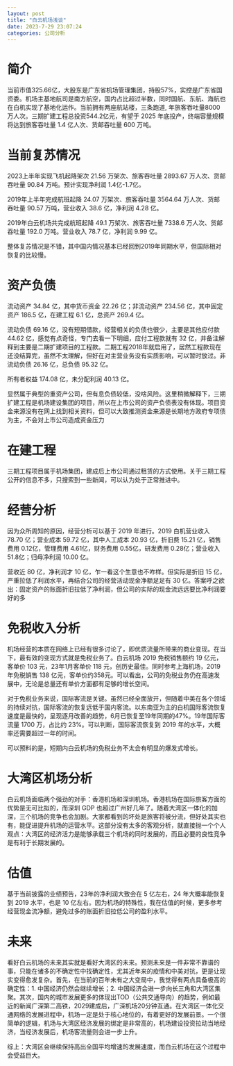 ```yaml
---
layout: post
title: "白云机场浅谈"
date: 2023-7-29 23:07:24
categories: 公司分析
---
```


# 简介
当前市值325.66亿，大股东是广东省机场管理集团，持股57%，实控是广东省国资委。机场主基地航司是南方航空，国内占比超过半数，同时国航、东航、海航也在白机实现了基地化运作。当前拥有两座航站楼，三条跑道, 年旅客吞吐量8000万人次。三期扩建工程总投资544.2亿元，有望于 2025 年底投产，终端容量规模将达到旅客吞吐量 1.4 亿人次、货邮吞吐量 600 万吨。

# 当前复苏情况
2023上半年实现飞机起降架次 21.56 万架次、旅客吞吐量 2893.67 万人次、货邮吞吐量 90.84 万吨。预计实现净利润 1.4亿-1.7亿。

2019年上半年完成航班起降 24.07 万架次、旅客吞吐量 3564.64 万人次、货邮吞吐量 90.57 万吨，营业收入 38.6 亿，净利润 4.28 亿。

2019年白云机场共完成航班起降 49.1 万架次、旅客吞吐量 7338.6 万人次、货邮吞吐量 192.0 万吨。营业收入 78.7 亿，净利润 9.99 亿。

整体复苏情况是不错，其中国内情况基本已经回到2019年同期水平，但国际相对恢复的比较慢。

# 资产负债
流动资产 34.84 亿，其中货币资金 22.26 亿；非流动资产 234.56 亿，其中固定资产 186.5 亿，在建工程 6.1 亿，总资产 269.4 亿。

流动负债 69.16 亿，没有短期借款，经营相关的负债也很少，主要是其他应付款 44.62 亿，感觉有点奇怪，专门去看一下明细，应付工程款就有 32 亿，并备注解释到主要是二期扩建项目的工程款。二期工程2018年就启用了，居然工程款现在还没结算完，虽然不太理解，但好在对主营业务没有实质影响，可以暂时放过。非流动负债 26.16 亿，总负债 95.32 亿。

所有者权益 174.08 亿，未分配利润 40.13 亿。

显然属于典型的重资产公司，但有息负债较低，没啥风险。这里稍微解释下，三期扩建工程是机场建设集团的项目，所以在上市公司的资产负债表没有体现。项目资金来源没有在网上找到相关资料，但可以大致推测资金来源是长期地方政府专项债为主，不会对上市公司造成资金压力

# 在建工程
三期工程项目属于机场集团，建成后上市公司通过租赁的方式使用。关于三期工程公开的信息不多，只搜索到一些新闻，可以认为处于正常推进中。

# 经营分析
因为众所周知的原因，经营分析可以基于 2019 年进行。2019 白机营业收入 78.70 亿；营业成本 59.72 亿，其中人工成本 20.93 亿，折旧费 15.21 亿，销售费用 0.12亿，管理费用 4.61亿，财务费用 0.55亿，研发费用 0.28亿；营业收入 51.8亿；归母净利润 10.00 亿。

营收近 80 亿，净利润才 10 亿，乍一看这个生意也不咋样。但实际是折旧 15 亿，严重拉低了利润水平，再结合公司的经营活动现金净额足足有 30 亿。答案呼之欲出：固定资产的账面折旧拉低了净利润，但公司的实际的现金流远远要比净利润要好的多

# 免税收入分析
机场经营的本质在网络上已经有很多讨论了，即优质流量所带来的商业变现。在当下，最有效的变现方式就是免税业务了。白云机场 2019 免税销售额约 19 亿元，客单价 103 元，23年1月客单价 118 元，创历史最佳。同时参考上海机场，2019 年免税销售 138 亿元，客单价约358元。可以看出，公司的免税业务仍在高速发展中，无论是总量还有单价方面都有足够的增长空间。

对于免税业务来说，国际客流是关键。虽然已经全面放开，但随着中美在各个领域的持续对抗，国际客流的恢复远低于国内客流。以东南亚为主的白机国际客流恢复速度是最快的，呈现逐月改善的趋势，6月已恢复至19年同期的47%。19年国际客流量 1700 万，占比约 23%。可以判断，国际客流恢复到 2019 年的水平，大概率还需要超过一年的时间。

可以预料的是，短期内白云机场的免税业务不太会有明显的爆发式增长。

# 大湾区机场分析
白云机场面临两个强劲的对手：香港机场和深圳机场。香港机场在国际旅客方面的优势是无可比拟的，而深圳 GDP 也超过广州好几年了。随着大湾区一体化的加深，三个机场的竞争也会加剧。大家都看到的坏处是旅客将被分流，但好处其实也有，能促进提升机场的运营水平。这部分没有太多的客观分析，就直接抛一个个人观点：大湾区的经济活力是能够承载三个机场的同时发展的，而且必要的良性竞争是有利于长期发展的。

# 估值
基于当前披露的业绩预告，23年的净利润大致会在 5 亿左右，24 年大概率能恢复到 2019 水平，也是 10 亿左右。因为机场的特殊性，我在估值的时候，更多参考经营现金流净额，避免过多的账面折旧拉低公司的盈利水平。


# 未来
看好白云机场的未来其实就是看好大湾区的未来。预测未来是一件非常不靠谱的事，只能在诸多的不确定性中找确定性，尤其近年来的疫情和中美对抗，更是让现实变得愈发复杂。首先，在当前的百年未有之大变局中，我觉得有两点具备极高的确定性：1. 中国经济仍然会继续增长；2. 中国经济会进一步向长三角和大湾区集聚。其次，国内的城市发展更多的体现出TOD（公共交通导向）的趋势，例如最近的新闻广深第二高铁，2029建成后，广深机场20分钟互通。在大湾区一体化交通网络的发展进程中，机场一定是处于核心地位的，有着更好的发展前景。一个很简单的逻辑，机场与大湾区经济发展的绑定是非常高的，机场建设投资拉动当地经济，当经济发展后，机场客流量则会进一步上升。

综上：大湾区会继续保持高出全国平均增速的发展速度，而白云机场在这个过程中会受益巨大。
